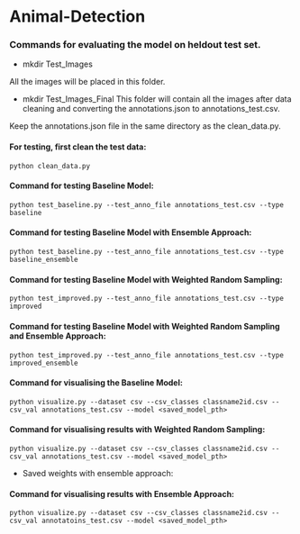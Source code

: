 # Animal-Detection

### Commands for evaluating the model on heldout test set.

- mkdir Test_Images

All the images will be placed in this folder.
- mkdir Test_Images_Final 
This folder will contain all the images after data cleaning and converting the annotations.json to annotations_test.csv.

Keep the annotations.json file in the same directory as the clean_data.py.



#### For testing, first clean the test data:
```
python clean_data.py
```

#### Command for testing Baseline Model:
```
python test_baseline.py --test_anno_file annotations_test.csv --type baseline
```

#### Command for testing Baseline Model with Ensemble Approach:
```
python test_baseline.py --test_anno_file annotations_test.csv --type baseline_ensemble
```

#### Command for testing Baseline Model with Weighted Random Sampling:
```
python test_improved.py --test_anno_file annotations_test.csv --type improved
```

#### Command for testing Baseline Model with Weighted Random Sampling and Ensemble Approach: 
```
python test_improved.py --test_anno_file annotations_test.csv --type improved_ensemble
```

#### Command for visualising the Baseline Model: 
```
python visualize.py --dataset csv --csv_classes classname2id.csv --csv_val annotations_test.csv --model <saved_model_pth>
```

#### Command for visualising results with Weighted Random Sampling: 
```
python visualize.py --dataset csv --csv_classes classname2id.csv --csv_val annotations_test.csv --model <saved_model_pth>
```

- Saved weights with ensemble approach: 

#### Command for visualising results with Ensemble Approach:
```
python visualize.py --dataset csv --csv_classes classname2id.csv --csv_val annotatoins_test.csv --model <saved_model_pth>
```







